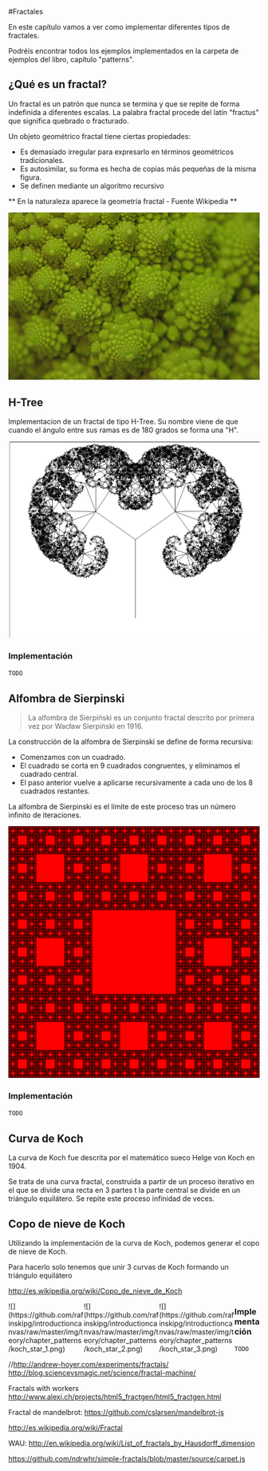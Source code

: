 #Fractales

En este capítulo vamos a ver como implementar diferentes tipos de fractales.

Podréis encontrar todos los ejemplos implementados en la carpeta de ejemplos del libro, capítulo "patterns".

## ¿Qué es un fractal?

Un fractal es un patrón que nunca se termina y que se repite de forma indefinida a diferentes escalas. La palabra fractal procede del latín "fractus" que significa quebrado o fracturado.

Un objeto geométrico fractal tiene ciertas propiedades:
- Es demasiado irregular para expresarlo en términos geométricos tradicionales.
- Es autosimilar, su forma es hecha de copias más pequeñas de la misma figura.
- Se definen mediante un algoritmo recursivo

** En la naturaleza aparece la geometría fractal - Fuente Wikipedia **

![](https://github.com/rafinskipg/introductioncanvas/raw/master/img/teory/chapter_patterns/romanescu.jpg)

## H-Tree

Implementacion de un fractal de tipo H-Tree. Su nombre viene de que cuando el ángulo entre sus ramas es de 180 grados se forma una "H".

![](https://github.com/rafinskipg/introductioncanvas/raw/master/img/teory/chapter_patterns/fractal_tree.png)

### Implementación

```javascript
TODO
```

## Alfombra de Sierpinski

> La alfombra de Sierpiński es un conjunto fractal descrito por primera vez por Wacław Sierpiński en 1916.

La construcción de la alfombra de Sierpinski se define de forma recursiva:

- Comenzamos con un cuadrado.
- El cuadrado se corta en 9 cuadrados congruentes, y eliminamos el cuadrado central.
- El paso anterior vuelve a aplicarse recursivamente a cada uno de los 8 cuadrados restantes.

La alfombra de Sierpinski es el límite de este proceso tras un número infinito de iteraciones.

![](https://github.com/rafinskipg/introductioncanvas/raw/master/img/teory/chapter_patterns/alfombra_sierpinski.png)

### Implementación

```javascript
TODO
```

## Curva de Koch

La curva de Koch fue descrita por el matemático sueco Helge von Koch en 1904. 

Se trata de una curva fractal, construida a partir de un proceso iterativo en el que se divide una recta en 3 partes t la parte central se divide en un triángulo equilátero. Se repite este proceso infinidad de veces.

## Copo de nieve de Koch

Utilizando la implementación de la curva de Koch, podemos generar el copo de nieve de Koch. 

Para hacerlo solo tenemos que unir 3 curvas de Koch formando un triángulo equilátero

http://es.wikipedia.org/wiki/Copo_de_nieve_de_Koch

<div style="width: 30%; float: left;">![](https://github.com/rafinskipg/introductioncanvas/raw/master/img/teory/chapter_patterns/koch_star_1.png)</div>
<div style="width: 30%; float: left;">![](https://github.com/rafinskipg/introductioncanvas/raw/master/img/teory/chapter_patterns/koch_star_2.png)</div>
<div style="width: 30%; float: left;">![](https://github.com/rafinskipg/introductioncanvas/raw/master/img/teory/chapter_patterns/koch_star_3.png)</div>

### Implementación

```javascript
TODO
```



//http://andrew-hoyer.com/experiments/fractals/
http://blog.sciencevsmagic.net/science/fractal-machine/

Fractals with workers 
http://www.alexi.ch/projects/html5_fractgen/html5_fractgen.html

Fractal de mandelbrot: https://github.com/cslarsen/mandelbrot-js

http://es.wikipedia.org/wiki/Fractal

WAU: http://en.wikipedia.org/wiki/List_of_fractals_by_Hausdorff_dimension

https://github.com/ndrwhr/simple-fractals/blob/master/source/carpet.js